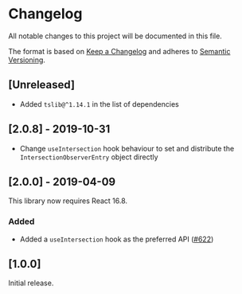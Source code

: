 # Changelog

All notable changes to this project will be documented in this file.

The format is based on [Keep a Changelog](http://keepachangelog.com/en/1.0.0/)
and adheres to [Semantic Versioning](http://semver.org/spec/v2.0.0.html).

## [Unreleased]

- Added `tslib@^1.14.1` in the list of dependencies

## [2.0.8] - 2019-10-31

- Change `useIntersection` hook behaviour to set and distribute the `IntersectionObserverEntry` object directly

## [2.0.0] - 2019-04-09

This library now requires React 16.8.

### Added

- Added a `useIntersection` hook as the preferred API ([#622](https://github.com/Shopify/quilt/pull/622))

## [1.0.0]

Initial release.
